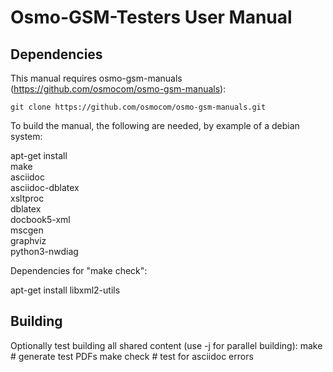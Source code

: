 Osmo-GSM-Testers User Manual
============================

Dependencies
------------

This manual requires osmo-gsm-manuals (https://github.com/osmocom/osmo-gsm-manuals):
```
git clone https://github.com/osmocom/osmo-gsm-manuals.git
```

To build the manual, the following are needed, by example of a debian system:

apt-get install \
  make \
  asciidoc \
  asciidoc-dblatex \
  xsltproc \
  dblatex \
  docbook5-xml \
  mscgen \
  graphviz \
  python3-nwdiag

Dependencies for "make check":

apt-get install libxml2-utils

Building
--------

Optionally test building all shared content (use -j for parallel building):
  make        # generate test PDFs
  make check  # test for asciidoc errors
